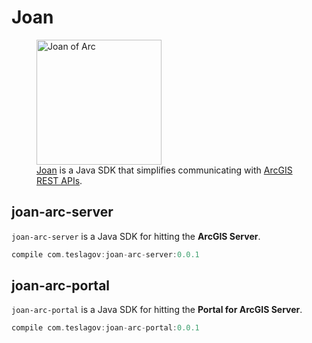# Joan
<figure>
<img src="https://upload.wikimedia.org/wikipedia/commons/3/39/Joan_of_arc_miniature_graded.jpg" width="200" alt="Joan of Arc"/>
<figcaption><a href="https://en.wikipedia.org/wiki/Joan_of_Arc">Joan</a> is a Java SDK that simplifies communicating with <a href="http://resources.arcgis.com/en/help/arcgis-rest-api/index.html">ArcGIS REST APIs</a>.</figcaption>
</figure>

## joan-arc-server
`joan-arc-server` is a Java SDK for hitting the **ArcGIS Server**.
```groovy
compile com.teslagov:joan-arc-server:0.0.1 
```

## joan-arc-portal
`joan-arc-portal` is a Java SDK for hitting the **Portal for ArcGIS Server**. 
```groovy
compile com.teslagov:joan-arc-portal:0.0.1 
```